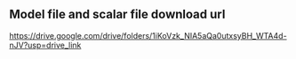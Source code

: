 ## Model file and scalar file download url

https://drive.google.com/drive/folders/1iKoVzk_NIA5aQa0utxsyBH_WTA4d-nJV?usp=drive_link